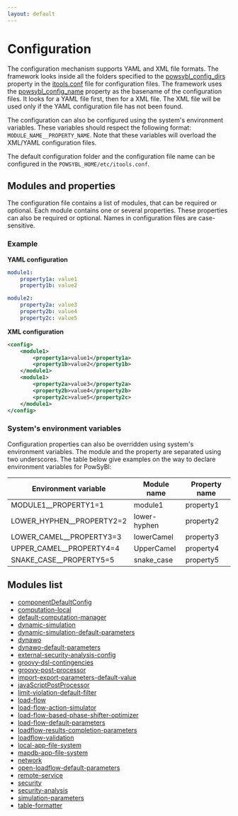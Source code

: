 ```yaml
---
layout: default
---
```


# Configuration

The configuration mechanism supports YAML and XML file formats. The framework looks inside all the folders specified to the [powsybl_config_dirs](../itools/index.md#configuration) property in the [itools.conf](../itools/index.md#configuration) file for configuration files. The framework uses the [powsybl_config_name](../itools/index.md#configuration) property as the basename of the configuration files. It looks for a YAML file first, then for a XML file. The XML file will be used only if the YAML configuration file has not been found.

The configuration can also be configured using the system's environment variables. These variables should respect the
following format: `MODULE_NAME__PROPERTY_NAME`. Note that these variables will overload the XML/YAML configuration files.

The default configuration folder and the configuration file name can be configured in the `POWSYBL_HOME/etc/itools.conf`.

## Modules and properties
The configuration file contains a list of modules, that can be required or optional. Each module contains one or
several properties. These properties can also be required or optional. Names in configuration files are case-sensitive.

### Example

**YAML configuration**
```yml
module1:
    property1a: value1
    property1b: value2

module2:
    property2a: value3
    property2b: value4
    property2c: value5
```

**XML configuration**
```xml
<config>
    <module1>
        <property1a>value1</property1a>
        <property1b>value2</property1b>
    </module1>
    <module1>
        <property2a>value3</property2a>
        <property2b>value4</property2b>
        <property2c>value5</property2c>
    </module1>
</config>
```

### System's environment variables
Configuration properties can also be overridden using system's environment variables. The module and the property are separated using two underscores. The table below give examples on the way to declare environment variables for PowSyBl:

| Environment variable | Module name | Property name |
| -------------------- | ----------- | ------------- |
| MODULE1__PROPERTY1=1 | module1 | property1 |
| LOWER_HYPHEN__PROPERTY2=2 | lower-hyphen | property2 |
| LOWER_CAMEL__PROPERTY3=3 | lowerCamel | property3 |
| UPPER_CAMEL__PROPERTY4=4 | UpperCamel | property4 |
| SNAKE_CASE__PROPERTY5=5 | snake_case | property5 |

## Modules list
- [componentDefaultConfig](componentDefaultConfig.md)
- [computation-local](computation-local.md)
- [default-computation-manager](default-computation-manager.md)
- [dynamic-simulation](dynamic-simulation.md)
- [dynamic-simulation-default-parameters](dynamic-simulation-default-parameters.md)
- [dynawo](dynawo.md)
- [dynawo-default-parameters](dynawo-default-parameters.md)
- [external-security-analysis-config](external-security-analysis-config.md)
- [groovy-dsl-contingencies](groovy-dsl-contingencies.md)
- [groovy-post-processor](../../grid_features/import_post_processor.md#groovy-post-processor)
- [import-export-parameters-default-value](import-export-parameters-default-value.md)
- [javaScriptPostProcessor](../../grid_features/import_post_processor.md#java-post-processor)
- [limit-violation-default-filter](limit-violation-default-filter.md)
- [load-flow](load-flow.md)
- [load-flow-action-simulator](load-flow-action-simulator.md)
- [load-flow-based-phase-shifter-optimizer](load-flow-based-phase-shifter-optimizer.md)
- [load-flow-default-parameters](../../simulation/loadflow/loadflow.md#generic-parameters)
- [loadflow-results-completion-parameters](loadflow-results-completion-parameters.md)
- [loadflow-validation](loadflow-validation.md)
- [local-app-file-system](local-app-file-system.md)
- [mapdb-app-file-system](mapdb-app-file-system.md)
- [network](network.md)
- [open-loadflow-default-parameters](../../simulation/loadflow/loadflow.md#specific-parameters)
- [remote-service](remote-service.md)
- [security](security.md)
- [security-analysis](security-analysis.md)
- [simulation-parameters](simulation-parameters.md)
- [table-formatter](table-formatter.md)

